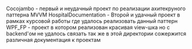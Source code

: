 Cocojambo - первый и неудачный проект по реализации ахитекруного паттерна MVVM 
HospitalDocumentation - Второй и удачный проект в рамках курсовой работы где удалось реализовать данный паттерн
WPF_FP - проект в котором реализован красивая view-шка но с backend'ом не удалось связать
так же в этой директории сожержится различная документация к проектам

